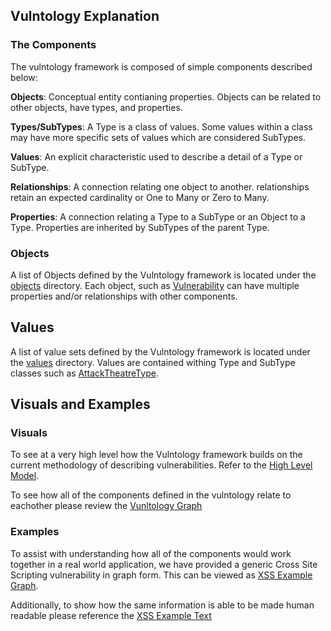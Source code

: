 ## Vulntology Explanation

### The Components

The vulntology framework is composed of simple components described below:

**Objects**: Conceptual entity contianing properties. Objects can be related to other objects, have types, and properties.

**Types/SubTypes**: A Type is a class of values. Some values within a class may have more specific sets of values which are considered SubTypes.

**Values**: An explicit characteristic used to describe a detail of a Type or SubType.  

**Relationships**: A connection relating one object to another. relationships retain an expected cardinality or One to Many or Zero to Many.

**Properties**: A connection relating a Type to a SubType or an Object to a Type. Properties are inherited by SubTypes of the parent Type. 


### Objects

A list of Objects defined by the Vulntology framework is located under the [objects](../objects) directory. Each object, such as [Vulnerability](../objects/vulnerability.md) can have multiple properties and/or relationships with other components. 

## Values

A list of value sets defined by the Vulntology framework is located under the [values](../values) directory. Values are contained withing Type and SubType classes such as [AttackTheatreType](../values/attack-theatre-type.md). 

## Visuals and Examples

### Visuals

To see at a very high level how the Vulntology framework builds on the current methodology of describing vulnerabilities. Refer to the [High Level Model](../figures/high-level-model.pdf). 

To see how all of the components defined in the vulntology relate to eachother please review the [Vunltology Graph](../figures/vulntology-graph.pdf)

### Examples

To assist with understanding how all of the components would work together in a real world application, we have provided a generic Cross Site Scripting vulnerability in graph form. This can be viewed as [XSS Example Graph](../figures/xss-example.pdf).

Additionally, to show how the same information is able to be made human readable please reference the [XSS Example Text](../figures/xss-example-human-text.docx)




